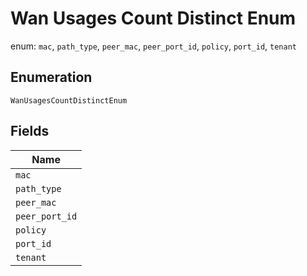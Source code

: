 
# Wan Usages Count Distinct Enum

enum: `mac`, `path_type`, `peer_mac`, `peer_port_id`, `policy`, `port_id`, `tenant`

## Enumeration

`WanUsagesCountDistinctEnum`

## Fields

| Name |
|  --- |
| `mac` |
| `path_type` |
| `peer_mac` |
| `peer_port_id` |
| `policy` |
| `port_id` |
| `tenant` |

